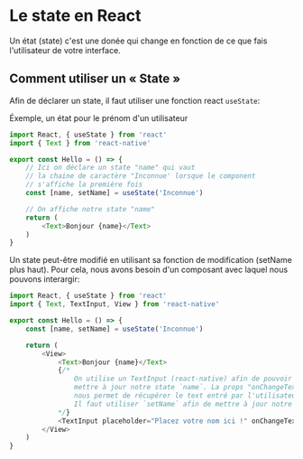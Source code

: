 # Le state en React

Un état (state) c'est une donée qui change en fonction
de ce que fais l'utilisateur de votre interface.

## Comment utiliser un « State »

Afin de déclarer un state, il faut utiliser une fonction
react `useState`:

Éxemple, un état pour le prénom d'un utilisateur

```js
import React, { useState } from 'react'
import { Text } from 'react-native'

export const Hello = () => {
    // Ici on déclare un state "name" qui vaut
    // la chaine de caractère "Inconnue' lorsque le component
    // s'affiche la première fois
    const [name, setName] = useState('Inconnue')

    // On affiche notre state "name"
    return (
        <Text>Bonjour {name}</Text>
    )
}
```

Un state peut-être modifié en utilisant sa fonction de modification
(setName plus haut). Pour cela, nous avons besoin d'un composant
avec laquel nous pouvons interargir:

```js
import React, { useState } from 'react'
import { Text, TextInput, View } from 'react-native'

export const Hello = () => {
    const [name, setName] = useState('Inconnue')

    return (
        <View>
            <Text>Bonjour {name}</Text>
            {/*
                On utilise un TextInput (react-native) afin de pouvoir
                mettre à jour notre state `name`. La props "onChangeText"
                nous permet de récupérer le text entré par l'utilisateur :).
                Il faut utiliser `setName` afin de mettre à jour notre statec
            */}
            <TextInput placeholder="Placez votre nom ici !" onChangeText={(text) => { setName(text) }} />
        </View>
    )
}
```